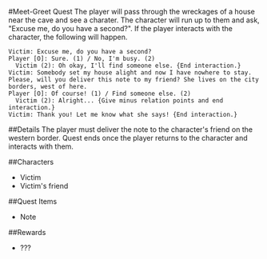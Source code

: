 #Meet-Greet Quest
The player will pass through the wreckages of a house near the cave and see a charater. The character will run up to them and ask, "Excuse me, do you have a second?". If the player interacts with the character, the following will happen.

```
Victim: Excuse me, do you have a second?
Player [O]: Sure. (1) / No, I'm busy. (2)
  Victim (2): Oh okay, I'll find someone else. {End interaction.}
Victim: Somebody set my house alight and now I have nowhere to stay. Please, will you deliver this note to my friend? She lives on the city borders, west of here. 
Player [O]: Of course! (1) / Find someone else. (2)
  Victim (2): Alright... {Give minus relation points and end interaction.}
Victim: Thank you! Let me know what she says! {End interaction.}
```

##Details
The player must deliver the note to the character's friend on the western border. Quest ends once the player returns to the character and interacts with them.

##Characters
* Victim
* Victim's friend

##Quest Items
* Note

##Rewards
* ???
